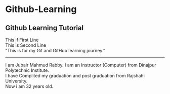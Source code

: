 # Github-Learning
## Github Learning Tutorial

This if First Line  
This is Second Line  
“This is for my Git and GitHub learning journey.”

---
I am Jubair Mahmud Rabby. I am an Instructor (Computer) from Dinajpur Polytechnic Institute.  
I have Complited my graduation and post graduation from Rajshahi University.  
Now i am 32 years old.
